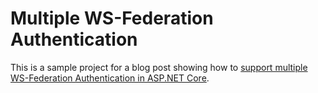 # Multiple WS-Federation Authentication

This is a sample project for a blog post showing how to [support multiple WS-Federation Authentication in ASP.NET Core](https://jflower.co.uk/supporting-multiple-ws-federation-authentication-schemes-in-asp-net-core/).
